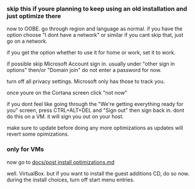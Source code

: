 ### skip this if youre planning to keep using an old installation and just optimize there

now to OOBE. go through region and language as normal. if you have the option choose "I dont have a network" or similar
if you cant skip that, just go on a network.

if you get the option whether to use it for home or work, set it to work.

if possible skip Microsoft Account sign in. usually under "other sign in options" then/or "Domain join"
do not enter a password for now.

turn off all privacy settings. Microsoft only has those to track you.

once youre on the Cortana screen click "not now" 

if you dont feel like going through the "We're getting everything ready for you" screen, press CTRL+ALT+DEL and "Sign out" then sign back in.
dont do this on a VM. it will sign you out on your host.

make sure to update before doing any more optimizations as updates will revert some opimizations.

### only for VMs

now go to [docs/post install optimizations.md](https://github.com/Yoshii64/PC-optimizations/blob/main/docs/post%20install%20optimizations.md)

well. VirtualBox. but if you want to install the guest additions CD, do so now. during the install choices, turn off start menu entries.
